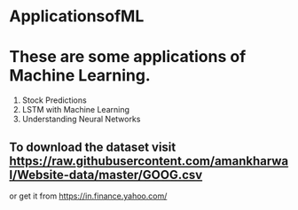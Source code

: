 # ApplicationsofML
# These are some applications of Machine Learning. 
1. Stock Predictions
2. LSTM with Machine Learning
3. Understanding Neural Networks

## To download the dataset visit https://raw.githubusercontent.com/amankharwal/Website-data/master/GOOG.csv
or get it from https://in.finance.yahoo.com/

